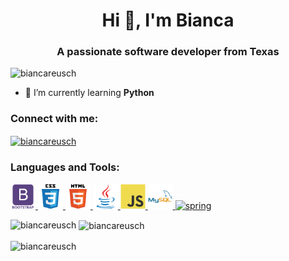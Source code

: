 <h1 align="center">Hi 👋, I'm Bianca</h1>
<h3 align="center">A passionate software developer from Texas</h3>

<p align="left"> <img src="https://komarev.com/ghpvc/?username=biancareusch&label=Profile%20views&color=0e75b6&style=flat" alt="biancareusch" /> </p>

<!-- - 🔭 I’m currently working on a Spring Framework 5 project. -->

- 🌱 I’m currently learning **Python**

<h3 align="left">Connect with me:</h3>
<p align="left">
<a href="https://linkedin.com/in/biancareusch" target="blank"><img align="center" src="https://cdn.jsdelivr.net/npm/simple-icons@3.0.1/icons/linkedin.svg" alt="biancareusch" height="30" width="40" /></a>
</p>

<h3 align="left">Languages and Tools:</h3>
<p align="left"> <a href="https://getbootstrap.com" target="_blank"> <img src="https://raw.githubusercontent.com/devicons/devicon/master/icons/bootstrap/bootstrap-plain-wordmark.svg" alt="bootstrap" width="40" height="40"/> </a> <a href="https://www.w3schools.com/css/" target="_blank"> <img src="https://raw.githubusercontent.com/devicons/devicon/master/icons/css3/css3-original-wordmark.svg" alt="css3" width="40" height="40"/> </a> <a href="https://www.w3.org/html/" target="_blank"> <img src="https://raw.githubusercontent.com/devicons/devicon/master/icons/html5/html5-original-wordmark.svg" alt="html5" width="40" height="40"/> </a> <a href="https://www.java.com" target="_blank"> <img src="https://raw.githubusercontent.com/devicons/devicon/master/icons/java/java-original.svg" alt="java" width="40" height="40"/> </a> <a href="https://developer.mozilla.org/en-US/docs/Web/JavaScript" target="_blank"> <img src="https://raw.githubusercontent.com/devicons/devicon/master/icons/javascript/javascript-original.svg" alt="javascript" width="40" height="40"/> </a> <a href="https://www.mysql.com/" target="_blank"> <img src="https://raw.githubusercontent.com/devicons/devicon/master/icons/mysql/mysql-original-wordmark.svg" alt="mysql" width="40" height="40"/> </a> <a href="https://spring.io/" target="_blank"> <img src="https://www.vectorlogo.zone/logos/springio/springio-icon.svg" alt="spring" width="40" height="40"/> </a> </p>

<p><img align="left" src="https://github-readme-stats.vercel.app/api/top-langs?username=biancareusch&show_icons=true&locale=en&layout=compact" alt="biancareusch" /></p>

<p>&nbsp;<img align="center" src="https://github-readme-stats.vercel.app/api?username=biancareusch&show_icons=true&locale=en" alt="biancareusch" /></p>

<p><img align="center" src="https://github-readme-streak-stats.herokuapp.com/?user=biancareusch&" alt="biancareusch" /></p>
